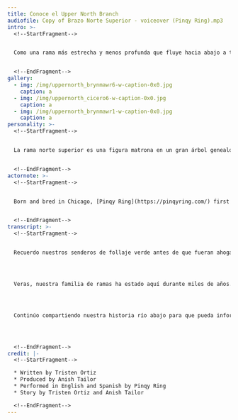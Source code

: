 ```yaml
---
title: Conoce el Upper North Branch
audiofile: Copy of Brazo Norte Superior - voiceover (Pinqy Ring).mp3
intro: >-
  <!--StartFragment-->


  Como una rama más estrecha y menos profunda que fluye hacia abajo a través de los suburbios del noroeste y los vecindarios del lado noroeste de Chicago antes de mezclarse con la rama norte, la rama norte superior es la sección menos manipulada del río. Mientras que otras ramas han sido moldeadas por la ciudad, la industria de las barcazas y el descarado crecimiento, la menor estatura y la distancia de los canales de Upper North Branch le permiten preservar la naturaleza salvaje y los recuerdos de la cuenca del río. Sin embargo, se han realizado algunos trabajos, incluido un nuevo túnel de alcantarillado construido en Jefferson Park en 2014 que se conecta con el túnel profundo.


  <!--EndFragment-->
gallery:
  - img: /img/uppernorth_brynmawr6-w-caption-0x0.jpg
    caption: a
  - img: /img/uppernorth_cicero6-w-caption-0x0.jpg
    caption: a
  - img: /img/uppernorth_brynmawr1-w-caption-0x0.jpg
    caption: a
personality: >-
  <!--StartFragment-->


  La rama norte superior es una figura matrona en un gran árbol genealógico. No tiene hijos biológicos, pero sirve como figura materna para todos los jóvenes de la red familiar. Conoce a tu madre desde antes de que tú nacieras y puede contarte historias que tu madre nunca mencionaría. Tiene mucho conocimiento institucional del árbol genealógico. La rama norte superior conoce profundamente todas las otras ramas. Todas las otras ramas han olvidado de dónde vienen, se han desconectado de su identidad y han cambiado. Sin embargo, Upper North Branch sabe quien es en realidad. Ella anima a los jóvenes a permanecer fieles y auténticos.


  <!--EndFragment-->
actornote: >-
  <!--StartFragment-->


  Born and bred in Chicago, [Pinqy Ring](https://pinqyring.com/) first shook hands with the mic at age 15 when her love for learning hip-hop songs turned into a curiosity to try it for herself. A tough childhood, troubled teens and a catastrophic car accident all worked to mold the young artist into the powerful MC she is today. The accident, (which left Pinqy in a coma), served as the defining turning point in her life as she realized that telling her story was paramount. Pinqy has captivated several audiences in her hometown, including the Taste of Chicago in 2017, and has rocked stages in Miami, Washington, Denver, Austin, Houston.


  <!--EndFragment-->
transcript: >-
  <!--StartFragment-->


  Recuerdo nuestros senderos de follaje verde antes de que fueran ahogados por el asfalto opaco. Cuando los rascacielos eran tierras, una vez cultivamos y atravesamos. En esos tiempos, trabajaba en conjunto con las personas que compartían mis bancos para sus hogares y comunidades. Cultivaba mucho en ese entonces. Los miembros de mi rama Norte y Sur también lo hicieron, incluso el Tallo Principal!, por mucho que intentan distanciarse de nuestra historia. Nuestra relación con los pueblos indígenas fue mutualista y simbiótica. Nos beneficiamos enormemente a través de nuestra comunión orgánica. Cultivaron e intercambiaron cultivos a lo largo de nuestra vía fluvial con métodos suaves y no invasivos. En nuestro tiempo juntos, nos hicimos cercanos y trabajamos juntos sin dañar ninguna de las ramas. Todo esto es anterior a los colonialistas que creían que las ramas eran inútiles hasta que destrozaron nuestra vía fluvial y la llenaron de barcazas.




  Veras, nuestra familia de ramas ha estado aquí durante miles de años. Nuestra historia comienza antes del asentamiento colonial. Sin embargo, nuestra historia se cuenta como si comenzara cuando el Canal de la costa norte y el Canal Sanitario y Naval irrumpieron en nuestra comunidad. Muchos están equivocados y mal informados al pensar que siempre hemos mirado de esta manera y que los canales siempre han estado aquí. Estos conceptos erróneos confunden nuestra historia de la misma manera que lo hicieron con nuestros cursos de agua a través de la contaminación y la destrucción. He podido mantener mi apariencia relativamente fresca a lo largo del tiempo sin una gran contaminación. Lamentablemente, el resto de la familia ha sido subyugada por los canales. La Rama Sur está invadida por corredores industriales, ya que habla en contra del sistema que continúa arrasando con nuestra historia.




  Continúo compartiendo nuestra historia río abajo para que pueda informar a las personas sobre nuestra familia de vías fluviales y los aliento a defender nuestra comunidad. Solo abrazando nuestro pasado y nuestro verdadero yo, lograremos un futuro mejor para todos nosotros.




  <!--EndFragment-->
credit: |-
  <!--StartFragment-->

  * Written by Tristen Ortiz
  * Produced by Anish Tailor
  * Performed in English and Spanish by Pinqy Ring
  * Story by Tristen Ortiz and Anish Tailor

  <!--EndFragment-->
---
```

